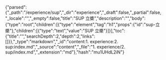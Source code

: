 {"parsed":{"_path":"/experience/sup","_dir":"experience","_draft":false,"_partial":false,"_locale":"","_empty":false,"title":"SUP 立槳","description":"","body":{"type":"root","children":[{"type":"element","tag":"h1","props":{"id":"sup-立槳"},"children":[{"type":"text","value":"SUP 立槳"}]}],"toc":{"title":"","searchDepth":2,"depth":2,"links":[]}},"_type":"markdown","_id":"content:1. experience:2. sup:index.md","_source":"content","_file":"1. experience/2. sup/index.md","_extension":"md"},"hash":"mu1UHdL2iN"}